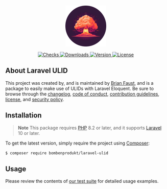 <p align="center">
    <a href="https://bombenprodukt.com" target="_blank">
        <img src="https://raw.githubusercontent.com/BombenProdukt/assets/main/logo-text.svg" width="128" alt="BombenProdukt Logo" />
    </a>
</p>

<p align="center">
    <a href="https://github.com/faustbrian/laravel-ulid/actions">
        <img src="https://badge.sh/github/check-runs/BombenProdukt/laravel-ulid" alt="Checks" />
    </a>
    <a href="https://packagist.org/packages/bombenprodukt/laravel-ulid">
        <img src="https://badge.sh/packagist/downloads/BombenProdukt/laravel-ulid" alt="Downloads" />
    </a>
    <a href="https://packagist.org/packages/bombenprodukt/laravel-ulid">
        <img src="https://badge.sh/packagist/version/BombenProdukt/laravel-ulid" alt="Version" />
    </a>
    <a href="https://packagist.org/packages/bombenprodukt/laravel-ulid">
        <img src="https://badge.sh/packagist/license/BombenProdukt/laravel-ulid" alt="License" />
    </a>
</p>

## About Laravel ULID

This project was created by, and is maintained by [Brian Faust](https://github.com/faustbrian), and is a package to easily make use of ULIDs with Laravel Eloquent. Be sure to browse through the [changelog](CHANGELOG.md), [code of conduct](.github/CODE_OF_CONDUCT.md), [contribution guidelines](.github/CONTRIBUTING.md), [license](LICENSE), and [security policy](.github/SECURITY.md).

## Installation

> **Note**
> This package requires [PHP](https://www.php.net/) 8.2 or later, and it supports [Laravel](https://laravel.com/) 10 or later.

To get the latest version, simply require the project using [Composer](https://getcomposer.org/):

```bash
$ composer require bombenprodukt/laravel-ulid
```

## Usage

Please review the contents of [our test suite](/tests) for detailed usage examples.

